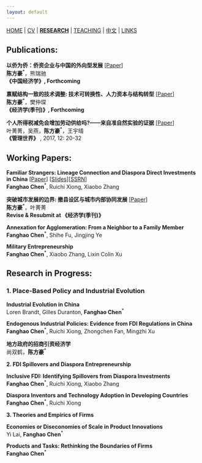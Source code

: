 ```yaml
---
layout: default
---
```


[HOME](./index.md) | [CV](./assets/CV_FanghaoChen_220509.pdf) | [**RESEARCH**](./) | [TEACHING](./teaching.md) | [中文](./chinesepage.md) | [LINKS](./links.md)

## Publications:
 
**以侨为侨：侨资企业与中国的外向型发展** [[Paper](./assets/bridger_draft_220515.pdf)] <br/>
**陈方豪**<sup>*</sup>，熊瑞驰 <br/>
**《中国经济学》, Forthcoming** 

**禀赋结构一致的技术调整: 技术可转换性、人力资本与结构转型** [[Paper](./assets/techchange_draft_220427.pdf)] <br/>
**陈方豪**<sup>*</sup>，樊仲琛 <br/>
**《经济学(季刊)》, Forthcoming** 

**个人所得税减免会增加劳动供给吗?——来自准自然实验的证据** [[Paper](http://www.cnki.com.cn/Article/CJFDTOTAL-GLSJ201712009.htm)] <br/>
叶菁菁，吴燕，**陈方豪**<sup>*</sup>，王宇晴 <br/>
**《管理世界》** , 2017, 12: 20-32

## Working Papers:

**Familiar Strangers: Lineage Connection and Diaspora Direct Investments in China** [[Paper](./assets/familiar_stranger_draft_220303.pdf)] [[Slides](./assets/familiar_stranger_slides_220416.pdf)][[SSRN](https://papers.ssrn.com/sol3/papers.cfm?abstract_id=4004159)]<br/>
**Fanghao Chen**<sup>*</sup>, Ruichi Xiong, Xiaobo Zhang

**突破城市发展的边界: 撤县设区与城市内部协同发展** [[Paper](./assets/annex_draft_220427.pdf)] <br/>
**陈方豪**<sup>*</sup>，叶菁菁 <br/>
**Revise & Resubmit at 《经济学(季刊)》** 

**Annexation for Agglomeration: From a Neighbor to a Family Member** <br/>
**Fanghao Chen**<sup>*</sup>, Shihe Fu, Jingjing Ye

**Military Entrepreneurship** <br/>
**Fanghao Chen**<sup>*</sup>, Xiaobo Zhang, Lixin Colin Xu

## Research in Progress:

### 1. Place-Based Policy and Industrial Evolution ###

**Industrial Evolution in China** <br/>
Loren Brandt, Gilles Duranton, **Fanghao Chen**<sup>*</sup>

**Endogenous Industrial Policies: Evidence from FDI Regulations in China** <br/>
**Fanghao Chen**<sup>*</sup>, Ruichi Xiong, Zhongchen Fan, Mingzhi Xu

**地方政府的招商引资经济学**  <br/>
尚双鹤，**陈方豪**<sup>*</sup>

**2. FDI Spillovers and Diaspora Entrepreneurship** <br/>

**Inclusive FDI: Identifying Spillovers from Diaspora Investments** <br/>
**Fanghao Chen**<sup>*</sup>, Ruichi Xiong, Xiaobo Zhang

**Diaspora Inventors and Technology Adoption in Developing Countries** <br/>
**Fanghao Chen**<sup>*</sup>, Ruichi Xiong

**3. Theories and Empirics of Firms** <br/>

**Economies or Diseconomies of Scale in Product Innovations** <br/>
Yi Lai, **Fanghao Chen**<sup>*</sup>

**Products and Tasks: Rethinking the Boundaries of Firms** <br/>
**Fanghao Chen**<sup>*</sup>

